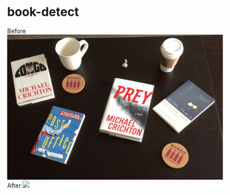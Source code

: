 # book-detect
Before
![](https://raw.githubusercontent.com/ivz-dev/book-detect/master/images/example.jpg)
After
![](https://raw.githubusercontent.com/ivz-dev/book-detect/master/images/result.jpg)
